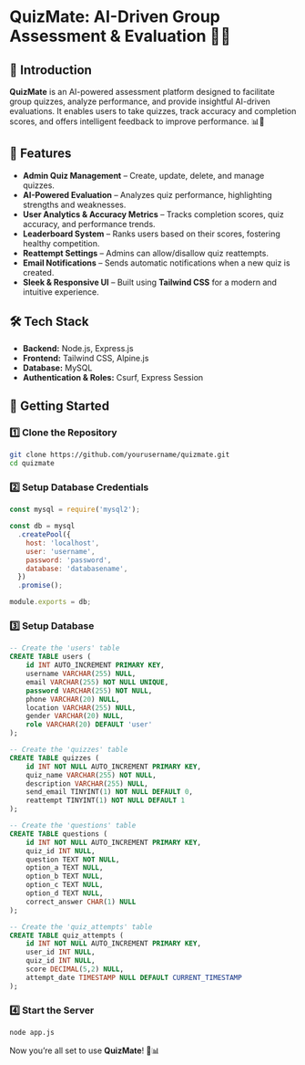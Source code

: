 # QuizMate: AI-Driven Group Assessment & Evaluation 📝🎯  

## 🚀 Introduction  
**QuizMate** is an AI-powered assessment platform designed to facilitate group quizzes, analyze performance, and provide insightful AI-driven evaluations. It enables users to take quizzes, track accuracy and completion scores, and offers intelligent feedback to improve performance. 📊🧠  

## 🎯 Features  
- **Admin Quiz Management** – Create, update, delete, and manage quizzes.  
- **AI-Powered Evaluation** – Analyzes quiz performance, highlighting strengths and weaknesses.  
- **User Analytics & Accuracy Metrics** – Tracks completion scores, quiz accuracy, and performance trends.  
- **Leaderboard System** – Ranks users based on their scores, fostering healthy competition.  
- **Reattempt Settings** – Admins can allow/disallow quiz reattempts.  
- **Email Notifications** – Sends automatic notifications when a new quiz is created.  
- **Sleek & Responsive UI** – Built using **Tailwind CSS** for a modern and intuitive experience.  

## 🛠️ Tech Stack  
- **Backend:** Node.js, Express.js  
- **Frontend:** Tailwind CSS, Alpine.js  
- **Database:** MySQL  
- **Authentication & Roles:** Csurf, Express Session  

## 🚀 Getting Started  

### 1️⃣ Clone the Repository  
```sh  
git clone https://github.com/yourusername/quizmate.git  
cd quizmate  
```

### 2️⃣ Setup Database Credentials  
```js  
const mysql = require('mysql2');

const db = mysql
  .createPool({
    host: 'localhost',
    user: 'username',
    password: 'password',
    database: 'databasename',
  })
  .promise();

module.exports = db;
```

### 3️⃣ Setup Database  
```sql  
-- Create the 'users' table  
CREATE TABLE users (  
    id INT AUTO_INCREMENT PRIMARY KEY,  
    username VARCHAR(255) NULL,  
    email VARCHAR(255) NOT NULL UNIQUE,  
    password VARCHAR(255) NOT NULL,  
    phone VARCHAR(20) NULL,  
    location VARCHAR(255) NULL,  
    gender VARCHAR(20) NULL,  
    role VARCHAR(20) DEFAULT 'user'  
);

-- Create the 'quizzes' table  
CREATE TABLE quizzes (  
    id INT NOT NULL AUTO_INCREMENT PRIMARY KEY,  
    quiz_name VARCHAR(255) NOT NULL,  
    description VARCHAR(255) NULL,  
    send_email TINYINT(1) NOT NULL DEFAULT 0,  
    reattempt TINYINT(1) NOT NULL DEFAULT 1  
);

-- Create the 'questions' table  
CREATE TABLE questions (  
    id INT NOT NULL AUTO_INCREMENT PRIMARY KEY,  
    quiz_id INT NULL,  
    question TEXT NOT NULL,  
    option_a TEXT NULL,  
    option_b TEXT NULL,  
    option_c TEXT NULL,  
    option_d TEXT NULL,  
    correct_answer CHAR(1) NULL  
);

-- Create the 'quiz_attempts' table  
CREATE TABLE quiz_attempts (  
    id INT NOT NULL AUTO_INCREMENT PRIMARY KEY,  
    user_id INT NULL,  
    quiz_id INT NULL,  
    score DECIMAL(5,2) NULL,  
    attempt_date TIMESTAMP NULL DEFAULT CURRENT_TIMESTAMP  
);
```

### 4️⃣ Start the Server  
```sh  
node app.js  
```  

Now you’re all set to use **QuizMate**! 🚀📊

